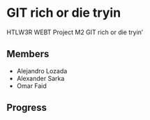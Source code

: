 # GIT rich or die tryin
HTLW3R WEBT Project M2 GIT rich or die tryin’

## Members
- Alejandro Lozada
- Alexander Sarka
- Omar Faid

## Progress
